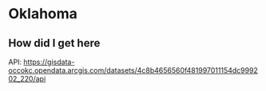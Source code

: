 # Oklahoma

## How did I get here


API: https://gisdata-occokc.opendata.arcgis.com/datasets/4c8b4656560f481997011154dc999202_220/api